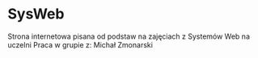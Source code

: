 # SysWeb

Strona internetowa pisana od podstaw na zajęciach z Systemów Web na uczelni
Praca w grupie z: Michał Zmonarski
